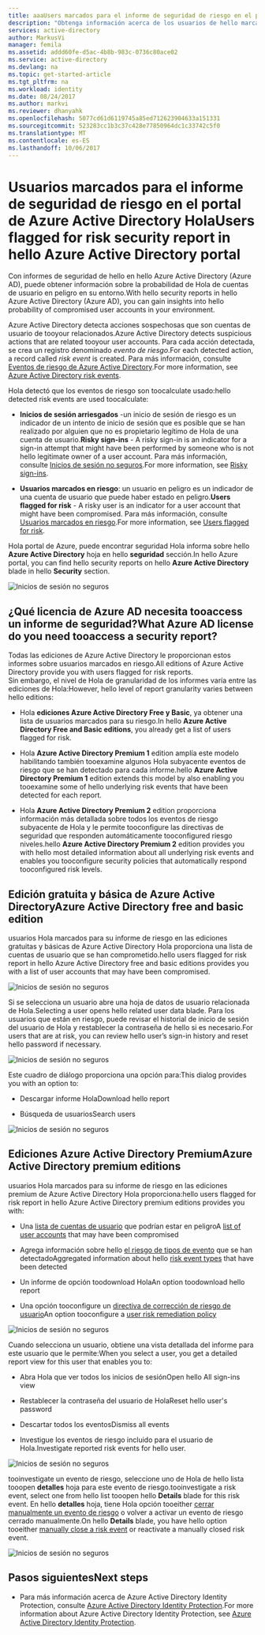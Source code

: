 ```yaml
---
title: aaaUsers marcados para el informe de seguridad de riesgo en el portal de Azure Active Directory Hola | Documentos de Microsoft
description: "Obtenga información acerca de los usuarios de hello marcados para el informe de seguridad de riesgo en el portal de Azure Active Directory Hola"
services: active-directory
author: MarkusVi
manager: femila
ms.assetid: addd60fe-d5ac-4b8b-983c-0736c80ace02
ms.service: active-directory
ms.devlang: na
ms.topic: get-started-article
ms.tgt_pltfrm: na
ms.workload: identity
ms.date: 08/24/2017
ms.author: markvi
ms.reviewer: dhanyahk
ms.openlocfilehash: 5077cd61d6119745a85ed712623904633a151331
ms.sourcegitcommit: 523283cc1b3c37c428e77850964dc1c33742c5f0
ms.translationtype: MT
ms.contentlocale: es-ES
ms.lasthandoff: 10/06/2017
---
```

# <a name="users-flagged-for-risk-security-report-in-hello-azure-active-directory-portal"></a><span data-ttu-id="66b94-103">Usuarios marcados para el informe de seguridad de riesgo en el portal de Azure Active Directory Hola</span><span class="sxs-lookup"><span data-stu-id="66b94-103">Users flagged for risk security report in hello Azure Active Directory portal</span></span>

<span data-ttu-id="66b94-104">Con informes de seguridad de hello en hello Azure Active Directory (Azure AD), puede obtener información sobre la probabilidad de Hola de cuentas de usuario en peligro en su entorno.</span><span class="sxs-lookup"><span data-stu-id="66b94-104">With hello security reports in hello Azure Active Directory (Azure AD), you can gain insights into hello probability of compromised user accounts in your environment.</span></span> 

<span data-ttu-id="66b94-105">Azure Active Directory detecta acciones sospechosas que son cuentas de usuario de tooyour relacionados.</span><span class="sxs-lookup"><span data-stu-id="66b94-105">Azure Active Directory detects suspicious actions that are related tooyour user accounts.</span></span> <span data-ttu-id="66b94-106">Para cada acción detectada, se crea un registro denominado *evento de riesgo*.</span><span class="sxs-lookup"><span data-stu-id="66b94-106">For each detected action, a record called *risk event* is created.</span></span> <span data-ttu-id="66b94-107">Para más información, consulte [Eventos de riesgo de Azure Active Directory](active-directory-identity-protection-risk-events.md).</span><span class="sxs-lookup"><span data-stu-id="66b94-107">For more information, see [Azure Active Directory risk events](active-directory-identity-protection-risk-events.md).</span></span> 

<span data-ttu-id="66b94-108">Hola detectó que los eventos de riesgo son toocalculate usado:</span><span class="sxs-lookup"><span data-stu-id="66b94-108">hello detected risk events are used toocalculate:</span></span>

- <span data-ttu-id="66b94-109">**Inicios de sesión arriesgados** -un inicio de sesión de riesgo es un indicador de un intento de inicio de sesión que es posible que se han realizado por alguien que no es propietario legítimo de Hola de una cuenta de usuario.</span><span class="sxs-lookup"><span data-stu-id="66b94-109">**Risky sign-ins** - A risky sign-in is an indicator for a sign-in attempt that might have been performed by someone who is not hello legitimate owner of a user account.</span></span> <span data-ttu-id="66b94-110">Para más información, consulte [Inicios de sesión no seguros](active-directory-identityprotection.md#risky-sign-ins).</span><span class="sxs-lookup"><span data-stu-id="66b94-110">For more information, see [Risky sign-ins](active-directory-identityprotection.md#risky-sign-ins).</span></span> 

- <span data-ttu-id="66b94-111">**Usuarios marcados en riesgo**: un usuario en peligro es un indicador de una cuenta de usuario que puede haber estado en peligro.</span><span class="sxs-lookup"><span data-stu-id="66b94-111">**Users flagged for risk** - A risky user is an indicator for a user account that might have been compromised.</span></span> <span data-ttu-id="66b94-112">Para más información, consulte [Usuarios marcados en riesgo](active-directory-identityprotection.md#users-flagged-for-risk).</span><span class="sxs-lookup"><span data-stu-id="66b94-112">For more information, see [Users flagged for risk](active-directory-identityprotection.md#users-flagged-for-risk).</span></span>  

<span data-ttu-id="66b94-113">Hola portal de Azure, puede encontrar seguridad Hola informa sobre hello **Azure Active Directory** hoja en hello **seguridad** sección.</span><span class="sxs-lookup"><span data-stu-id="66b94-113">In hello Azure portal, you can find hello security reports on hello **Azure Active Directory** blade in hello **Security** section.</span></span>  

![Inicios de sesión no seguros](./media/active-directory-reporting-security-user-at-risk/10.png)



## <a name="what-azure-ad-license-do-you-need-tooaccess-a-security-report"></a><span data-ttu-id="66b94-115">¿Qué licencia de Azure AD necesita tooaccess un informe de seguridad?</span><span class="sxs-lookup"><span data-stu-id="66b94-115">What Azure AD license do you need tooaccess a security report?</span></span>  

<span data-ttu-id="66b94-116">Todas las ediciones de Azure Active Directory le proporcionan estos informes sobre usuarios marcados en riesgo.</span><span class="sxs-lookup"><span data-stu-id="66b94-116">All editions of Azure Active Directory provide you with users flagged for risk reports.</span></span>  
<span data-ttu-id="66b94-117">Sin embargo, el nivel de Hola de granularidad de los informes varía entre las ediciones de Hola:</span><span class="sxs-lookup"><span data-stu-id="66b94-117">However, hello level of report granularity varies between hello editions:</span></span> 

- <span data-ttu-id="66b94-118">Hola **ediciones Azure Active Directory Free y Basic**, ya obtener una lista de usuarios marcados para su riesgo.</span><span class="sxs-lookup"><span data-stu-id="66b94-118">In hello **Azure Active Directory Free and Basic editions**, you already get a list of users flagged for risk.</span></span> 

- <span data-ttu-id="66b94-119">Hola **Azure Active Directory Premium 1** edition amplía este modelo habilitando también tooexamine algunos Hola subyacente eventos de riesgo que se han detectado para cada informe.</span><span class="sxs-lookup"><span data-stu-id="66b94-119">hello **Azure Active Directory Premium 1** edition extends this model by also enabling you tooexamine some of hello underlying risk events that have been detected for each report.</span></span> 

- <span data-ttu-id="66b94-120">Hola **Azure Active Directory Premium 2** edition proporciona información más detallada sobre todos los eventos de riesgo subyacente de Hola y le permite tooconfigure las directivas de seguridad que responden automáticamente tooconfigured riesgo niveles.</span><span class="sxs-lookup"><span data-stu-id="66b94-120">hello **Azure Active Directory Premium 2** edition provides you with hello most detailed information about all underlying risk events and enables you tooconfigure security policies that automatically respond tooconfigured risk levels.</span></span>



## <a name="azure-active-directory-free-and-basic-edition"></a><span data-ttu-id="66b94-121">Edición gratuita y básica de Azure Active Directory</span><span class="sxs-lookup"><span data-stu-id="66b94-121">Azure Active Directory free and basic edition</span></span>

<span data-ttu-id="66b94-122">usuarios Hola marcados para su informe de riesgo en las ediciones gratuitas y básicas de Azure Active Directory Hola proporciona una lista de cuentas de usuario que se han comprometido.</span><span class="sxs-lookup"><span data-stu-id="66b94-122">hello users flagged for risk report in hello Azure Active Directory free and basic editions provides you with a list of user accounts that may have been compromised.</span></span> 


![Inicios de sesión no seguros](./media/active-directory-reporting-security-user-at-risk/03.png)

<span data-ttu-id="66b94-124">Si se selecciona un usuario abre una hoja de datos de usuario relacionada de Hola.</span><span class="sxs-lookup"><span data-stu-id="66b94-124">Selecting a user opens hello related user data blade.</span></span>
<span data-ttu-id="66b94-125">Para los usuarios que están en riesgo, puede revisar el historial de inicio de sesión del usuario de Hola y restablecer la contraseña de hello si es necesario.</span><span class="sxs-lookup"><span data-stu-id="66b94-125">For users that are at risk, you can review hello user’s sign-in history and reset hello password if necessary.</span></span>

![Inicios de sesión no seguros](./media/active-directory-reporting-security-user-at-risk/46.png)


<span data-ttu-id="66b94-127">Este cuadro de diálogo proporciona una opción para:</span><span class="sxs-lookup"><span data-stu-id="66b94-127">This dialog provides you with an option to:</span></span>

- <span data-ttu-id="66b94-128">Descargar informe Hola</span><span class="sxs-lookup"><span data-stu-id="66b94-128">Download hello report</span></span>

- <span data-ttu-id="66b94-129">Búsqueda de usuarios</span><span class="sxs-lookup"><span data-stu-id="66b94-129">Search users</span></span>

![Inicios de sesión no seguros](./media/active-directory-reporting-security-user-at-risk/16.png)


## <a name="azure-active-directory-premium-editions"></a><span data-ttu-id="66b94-131">Ediciones Azure Active Directory Premium</span><span class="sxs-lookup"><span data-stu-id="66b94-131">Azure Active Directory premium editions</span></span>

<span data-ttu-id="66b94-132">usuarios Hola marcados para su informe de riesgo en las ediciones premium de Azure Active Directory Hola proporciona:</span><span class="sxs-lookup"><span data-stu-id="66b94-132">hello users flagged for risk report in hello Azure Active Directory premium editions provides you with:</span></span>

- <span data-ttu-id="66b94-133">Una [lista de cuentas de usuario](active-directory-identityprotection.md#users-flagged-for-risk) que podrían estar en peligro</span><span class="sxs-lookup"><span data-stu-id="66b94-133">A [list of user accounts](active-directory-identityprotection.md#users-flagged-for-risk) that may have been compromised</span></span> 

- <span data-ttu-id="66b94-134">Agrega información sobre hello [el riesgo de tipos de evento](active-directory-identity-protection-risk-events.md) que se han detectado</span><span class="sxs-lookup"><span data-stu-id="66b94-134">Aggregated information about hello [risk event types](active-directory-identity-protection-risk-events.md) that have been detected</span></span>

- <span data-ttu-id="66b94-135">Un informe de opción toodownload Hola</span><span class="sxs-lookup"><span data-stu-id="66b94-135">An option toodownload hello report</span></span>

- <span data-ttu-id="66b94-136">Una opción tooconfigure un [directiva de corrección de riesgo de usuario](active-directory-identityprotection.md#user-risk-security-policy)</span><span class="sxs-lookup"><span data-stu-id="66b94-136">An option tooconfigure a [user risk remediation policy](active-directory-identityprotection.md#user-risk-security-policy)</span></span>  


![Inicios de sesión no seguros](./media/active-directory-reporting-security-user-at-risk/71.png)

<span data-ttu-id="66b94-138">Cuando selecciona un usuario, obtiene una vista detallada del informe para este usuario que le permite:</span><span class="sxs-lookup"><span data-stu-id="66b94-138">When you select a user, you get a detailed report view for this user that enables you to:</span></span>

- <span data-ttu-id="66b94-139">Abra Hola que ver todos los inicios de sesión</span><span class="sxs-lookup"><span data-stu-id="66b94-139">Open hello All sign-ins view</span></span>

- <span data-ttu-id="66b94-140">Restablecer la contraseña del usuario de Hola</span><span class="sxs-lookup"><span data-stu-id="66b94-140">Reset hello user's password</span></span>

- <span data-ttu-id="66b94-141">Descartar todos los eventos</span><span class="sxs-lookup"><span data-stu-id="66b94-141">Dismiss all events</span></span>

- <span data-ttu-id="66b94-142">Investigue los eventos de riesgo incluido para el usuario de Hola.</span><span class="sxs-lookup"><span data-stu-id="66b94-142">Investigate reported risk events for hello user.</span></span> 


![Inicios de sesión no seguros](./media/active-directory-reporting-security-user-at-risk/324.png)


<span data-ttu-id="66b94-144">tooinvestigate un evento de riesgo, seleccione uno de Hola de hello lista tooopen **detalles** hoja para este evento de riesgo.</span><span class="sxs-lookup"><span data-stu-id="66b94-144">tooinvestigate a risk event, select one from hello list tooopen hello **Details** blade for this risk event.</span></span> <span data-ttu-id="66b94-145">En hello **detalles** hoja, tiene Hola opción tooeither [cerrar manualmente un evento de riesgo](active-directory-identityprotection.md#closing-risk-events-manually) o volver a activar un evento de riesgo cerrado manualmente.</span><span class="sxs-lookup"><span data-stu-id="66b94-145">On hello **Details** blade, you have hello option tooeither [manually close a risk event](active-directory-identityprotection.md#closing-risk-events-manually) or reactivate a manually closed risk event.</span></span> 


![Inicios de sesión no seguros](./media/active-directory-reporting-security-user-at-risk/325.png)



## <a name="next-steps"></a><span data-ttu-id="66b94-147">Pasos siguientes</span><span class="sxs-lookup"><span data-stu-id="66b94-147">Next steps</span></span>

- <span data-ttu-id="66b94-148">Para más información acerca de Azure Active Directory Identity Protection, consulte [Azure Active Directory Identity Protection](active-directory-identityprotection.md).</span><span class="sxs-lookup"><span data-stu-id="66b94-148">For more information about Azure Active Directory Identity Protection, see [Azure Active Directory Identity Protection](active-directory-identityprotection.md).</span></span>

